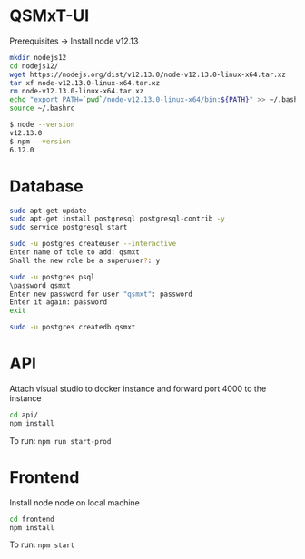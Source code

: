 # QSMxT-UI

Prerequisites -> Install node v12.13

```bash
mkdir nodejs12
cd nodejs12/
wget https://nodejs.org/dist/v12.13.0/node-v12.13.0-linux-x64.tar.xz
tar xf node-v12.13.0-linux-x64.tar.xz
rm node-v12.13.0-linux-x64.tar.xz
echo "export PATH=`pwd`/node-v12.13.0-linux-x64/bin:${PATH}" >> ~/.bashrc
source ~/.bashrc
```

```bash
$ node --version
v12.13.0
$ npm --version
6.12.0
```

# Database
```bash
sudo apt-get update
sudo apt-get install postgresql postgresql-contrib -y
sudo service postgresql start

sudo -u postgres createuser --interactive
Enter name of tole to add: qsmxt
Shall the new role be a superuser?: y

sudo -u postgres psql
\password qsmxt
Enter new password for user "qsmxt": password
Enter it again: password
exit

sudo -u postgres createdb qsmxt
```

# API

Attach visual studio to docker instance and forward port 4000 to the instance

```bash
cd api/
npm install
```

To run: `npm run start-prod`

# Frontend

Install node node on local machine

```bash
cd frontend
npm install
```

To run: `npm start`

